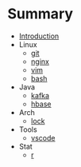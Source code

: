 # Summary

* [Introduction](README.md)
* Linux
  * [git](linux/git.md)
  * [nginx](linux/nginx.md)
  * [vim](linux/vim.md)
  * [bash](linux/bash.md)
* Java
  * [kafka](java/kafka.md)
  * [hbase](java/hbase.md)
* Arch
  * [lock](arch/lock.md)
* Tools
  * [vscode](tools/vscode.md)
* Stat
  * [r](stat/r.md)
  